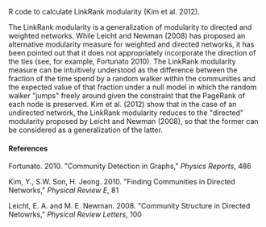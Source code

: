 R code to calculate LinkRank modularity (Kim et al. 2012). 

The LinkRank modularity is a generalization of modularity to directed and weighted networks. While Leicht and Newman (2008) has proposed an alternative modularity measure for weighted and directed networks, it has been pointed out that it does not appropriately incorporate the direction of the ties (see, for example, Fortunato 2010). The LinkRank modularity measure can be intuitively understood as the difference between the fraction of the time spend by a random walker within the communities and the expected value of that fraction under a null model in which the random walker "jumps" freely around given the constraint that the PageRank of each node is preserved. Kim et al. (2012) show that in the case of an undirected network, the LinkRank modularity reduces to the "directed" modularity proposed by Leicht and Newman (2008), so that the former can be considered as a generalization of the latter.

#### References

Fortunato. 2010. "Community Detection in Graphs," _Physics Reports_, 486

Kim, Y., S.W. Son, H. Jeong. 2010. "Finding Communities in Directed Networks," _Physical Review E_, 81

Leicht, E. A. and M. E. Newman. 2008. "Community Structure in Directed Netowrks," _Physical Review Letters_, 100
